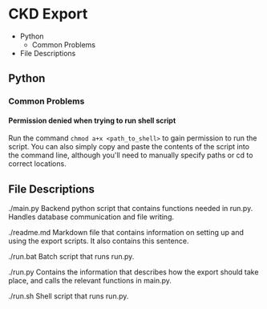 # CKD Export

* Python
  * Common Problems
* File Descriptions

## Python

### Common Problems

#### Permission denied when trying to run shell script

Run the command `chmod a+x <path_to_shell>` to gain permission to run the script. You can also simply copy and paste the contents of the script into the command line, although you'll need to manually specify paths or cd to correct locations.

## File Descriptions

./main.py
Backend python script that contains functions needed in run.py. Handles database communication and file writing.

./readme.md
Markdown file that contains information on setting up and using the export scripts. It also contains this sentence.

./run.bat
Batch script that runs run.py.

./run.py
Contains the information that describes how the export should take place, and calls the relevant functions in main.py.

./run.sh
Shell script that runs run.py.
